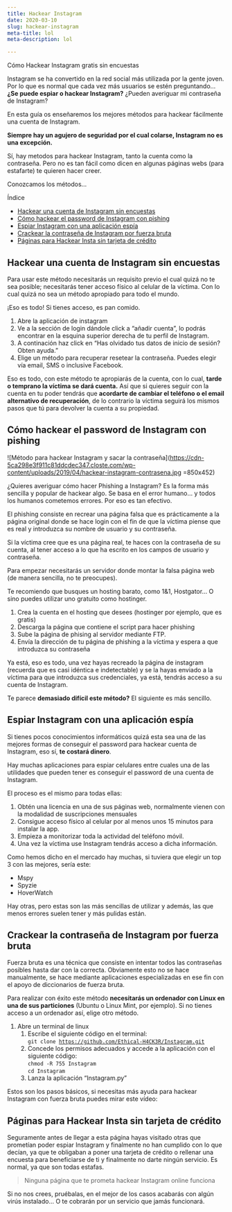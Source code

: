 ```yaml
---
title: Hackear Instagram
date: 2020-03-10
slug: hackear-instagram
meta-title: lol
meta-description: lol

---
```

Cómo Hackear Instagram gratis sin encuestas

Instagram se ha convertido en la red social más utilizada por la gente joven. Por lo que es normal que cada vez más usuarios se estén preguntando… **¿Se puede espiar o hackear Instagram?** ¿Pueden averiguar mi contraseña de Instagram?

En esta guía os enseñaremos los mejores métodos para hackear fácilmente una cuenta de Instagram.

**Siempre hay un agujero de seguridad por el cual colarse, Instagram no es una excepción.**

Sí, hay metodos para hackear Instagram, tanto la cuenta como la contraseña. Pero no es tan fácil como dicen en algunas páginas webs (para estafarte) te quieren hacer creer.

Conozcamos los métodos…

Índice

* [Hackear una cuenta de Instagram sin encuestas](https://espiaruncelular.com/hackear-instagram/#Hackear_una_cuenta_de_Instagram_sin_encuestas "Hackear una cuenta de Instagram sin encuestas")
* [Cómo hackear el password de Instagram con pishing](https://espiaruncelular.com/hackear-instagram/#Como_hackear_el_password_de_Instagram_con_pishing "Cómo hackear el password de Instagram con pishing")
* [Espiar Instagram con una aplicación espía](https://espiaruncelular.com/hackear-instagram/#Espiar_Instagram_con_una_aplicacion_espia "Espiar Instagram con una aplicación espía")
* [Crackear la contraseña de Instagram por fuerza bruta](https://espiaruncelular.com/hackear-instagram/#Crackear_la_contrasena_de_Instagram_por_fuerza_bruta "Crackear la contraseña de Instagram por fuerza bruta")
* [Páginas para Hackear Insta sin tarjeta de crédito](https://espiaruncelular.com/hackear-instagram/#Paginas_para_Hackear_Insta_sin_tarjeta_de_credito "Páginas para Hackear Insta sin tarjeta de crédito")

## Hackear una cuenta de Instagram sin encuestas

Para usar este método necesitarás un requisito previo el cual quizá no te sea posible; necesitarás tener acceso físico al celular de la víctima. Con lo cual quizá no sea un método apropiado para todo el mundo.

¡Eso es todo! Si tienes acceso, es pan comido.

1. Abre la aplicación de instagram
2. Ve a la sección de login dándole click a “añadir cuenta”, lo podrás encontrar en la esquina superior derecha de tu perfil de Instagram.
3. A continación haz click en “Has olvidado tus datos de inicio de sesión? Obten ayuda.”
4. Elige un método para recuperar resetear la contraseña. Puedes elegir vía email, SMS o inclusive Facebook.

Eso es todo, con este método te apropiarás de la cuenta, con lo cual, **tarde o temprano la víctima se dará cuenta.** Así que si quieres seguir con la cuenta en tu poder tendrás que **acordarte de cambiar el teléfono o el email alternativo de recuperación**, de lo contrario la víctima seguirá los mismos pasos que tú para devolver la cuenta a su propiedad.

## Cómo hackear el password de Instagram con pishing

![Método para hackear Instagram y sacar la contraseña](https://cdn-5ca298e3f911c81ddcdec347.closte.com/wp-content/uploads/2019/04/hackear-instagram-contrasena.jpg =850x452)

¿Quieres averiguar cómo hacer Phishing a Instagram? Es la forma más sencilla y popular de hackear algo. Se basa en el error humano… y todos los humanos cometemos errores. Por eso es tan efectivo.

El phishing consiste en recrear una página falsa que es prácticamente a la página original donde se hace login con el fin de que la víctima piense que es real y introduzca su nombre de usuario y su contraseña.

Si la víctima cree que es una página real, te haces con la contraseña de su cuenta, al tener acceso a lo que ha escrito en los campos de usuario y contraseña.

Para empezar necesitarás un servidor donde montar la falsa página web (de manera sencilla, no te preocupes).

Te recomiendo que busques un hosting barato, como 1&1, Hostgator… O sino puedes utilizar uno gratuito como hostinger.

1. Crea la cuenta en el hosting que desees (hostinger por ejemplo, que es gratis)
2. Descarga la página que contiene el script para hacer phishing
3. Sube la página de phising al servidor mediante FTP.
4. Envía la dirección de tu página de phishing a la víctima y espera a que introduzca su contraseña

Ya está, eso es todo, una vez hayas recreado la página de instagram (recuerda que es casi idéntica e indetectable) y se la hayas enviado a la víctima para que introduzca sus credenciales, ya está, tendrás acceso a su cuenta de Instagram.

Te parece **demasiado difícil este método?** El siguiente es más sencillo.

## Espiar Instagram con una aplicación espía

Si tienes pocos conocimientos informáticos quizá esta sea una de las mejores formas de conseguir el password para hackear cuenta de Instagram, eso sí, **te costará dinero**.

Hay muchas aplicaciones para espiar celulares entre cuales una de las utilidades que pueden tener es conseguir el password de una cuenta de Instagram.

El proceso es el mismo para todas ellas:

1. Obtén una licencia en una de sus páginas web, normalmente vienen con la modalidad de suscripciones mensuales
2. Consigue acceso físico al celular por al menos unos 15 minutos para instalar la app.
3. Empieza a monitorizar toda la actividad del teléfono móvil.
4. Una vez la víctima use Instagram tendrás acceso a dicha información.

Como hemos dicho en el mercado hay muchas, si tuviera que elegir un top 3 con las mejores, sería este:

* Mspy
* Spyzie
* HoverWatch

Hay otras, pero estas son las más sencillas de utilizar y además, las que menos errores suelen tener y más pulidas están.

## Crackear la contraseña de Instagram por fuerza bruta

Fuerza bruta es una técnica que consiste en intentar todos las contraseñas posibles hasta dar con la correcta. Obviamente esto no se hace manualmente, se hace mediante aplicaciones especializadas en ese fin con el apoyo de diccionarios de fuerza bruta.

Para realizar con éxito este método **necesitarás un ordenador con Linux en una de sus particiones** (Ubuntu o Linux Mint, por ejemplo). Si no tienes acceso a un ordenador así, elige otro método.

1. Abre un terminal de linux
   1. Escribe el siguiente código en el terminal:  
      `git clone `[`https://github.com/Ethical-H4CK3R/Instagram.git`](https://github.com/Ethical-H4CK3R/Instagram.git "https://github.com/Ethical-H4CK3R/Instagram.git")
   2. Concede los permisos adecuados y accede a la aplicación con el siguiente código:  
      `chmod -R 755 Instagram`  
      `cd Instagram`
   3. Lanza la aplicación “Instagram.py”

Estos son los pasos básicos, si necesitas más ayuda para hackear Instagram con fuerza bruta puedes mirar este vídeo:

## Páginas para Hackear Insta sin tarjeta de crédito

Seguramente antes de llegar a esta página hayas visitado otras que prometían poder espiar Instagram y finalmente no han cumplido con lo que decían, ya que te obligaban a poner una tarjeta de crédito o rellenar una encuesta para beneficiarse de ti y finalmente no darte ningún servicio. Es normal, ya que son todas estafas.

> Ninguna página que te prometa hackear Instagram online funciona

Si no nos crees, pruébalas, en el mejor de los casos acabarás con algún virús instalado… O te cobrarán por un servicio que jamás funcionará.